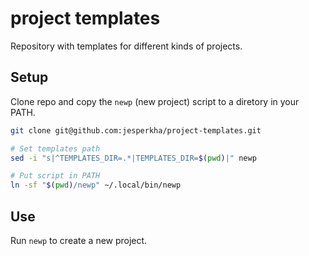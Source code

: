 # project templates

Repository with templates for different kinds of projects.

## Setup

Clone repo and copy the `newp` (new project) script to a diretory in your PATH.

```sh
git clone git@github.com:jesperkha/project-templates.git

# Set templates path
sed -i "s|^TEMPLATES_DIR=.*|TEMPLATES_DIR=$(pwd)|" newp

# Put script in PATH
ln -sf "$(pwd)/newp" ~/.local/bin/newp
```

## Use

Run `newp` to create a new project.
